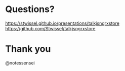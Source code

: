 # Questions?

https://stwissel.github.io/presentations/talkjsngrxstore
https://github.com/Stwissel/talkjsngrxstore

#  Thank you

@notessensei
